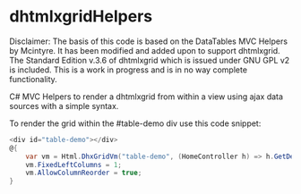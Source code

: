 dhtmlxgridHelpers
=================
Disclaimer:
The basis of this code is based on the DataTables MVC Helpers by Mcintyre.
It has been modified and added upon to support dhtmlxgrid.
The Standard Edition v.3.6 of dhtmlxgrid which is issued under GNU GPL v2 is included.
This is a work in progress and is in no way complete functionality.

C# MVC Helpers to render a dhtmlxgrid from within a view using ajax data sources with a simple syntax.

To render the grid within the #table-demo div use this code snippet:
```C#
<div id="table-demo"></div>
@{
    var vm = Html.DhxGridVm("table-demo", (HomeController h) => h.GetDemoJson());
    vm.FixedLeftColumns = 1;
    vm.AllowColumnReorder = true;
}
```
